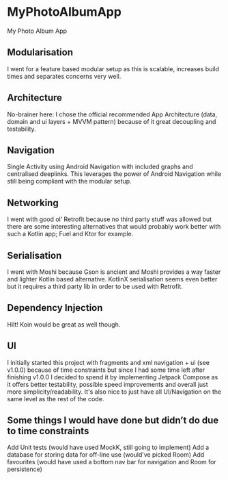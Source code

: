 # MyPhotoAlbumApp
My Photo Album App

## Modularisation
I went for a feature based modular setup as this is scalable, increases build times and separates concerns very well.

## Architecture
No-brainer here: I chose the official recommended App Architecture (data, domain and ui layers + MVVM pattern) because of it great decoupling and testability.

## Navigation
Single Activity using Android Navigation with included graphs and centralised deeplinks. This leverages the power of Android Navigation while still being compliant with the modular setup.

## Networking
I went with good ol’ Retrofit because no third party stuff was allowed but there are some interesting alternatives that would probably work better with such a Kotlin app; Fuel and Ktor for example.

## Serialisation
I went with Moshi because Gson is ancient and Moshi provides a way faster and lighter Kotlin based alternative. KotlinX serialisation seems even better but it requires a third party lib in order to be used with Retrofit.

## Dependency Injection
Hilt! Koin would be great as well though.

## UI
I initially started this project with fragments and xml navigation + ui (see v1.0.0) because of time constraints but since I had some time left after finishing v1.0.0 I decided to spend it by implementing Jetpack Compose as it offers better testability, possible speed improvements and overall just more simplicity/readability. It's also nice to just have all UI/Navigation on the same level as the rest of the code.

## Some things I would have done but didn’t do due to time constraints
Add Unit tests (would have used MockK, still going to implement)
Add a database for storing data for off-line use (would’ve picked Room)
Add favourites (would have used a bottom nav bar for navigation and Room for persistence)
